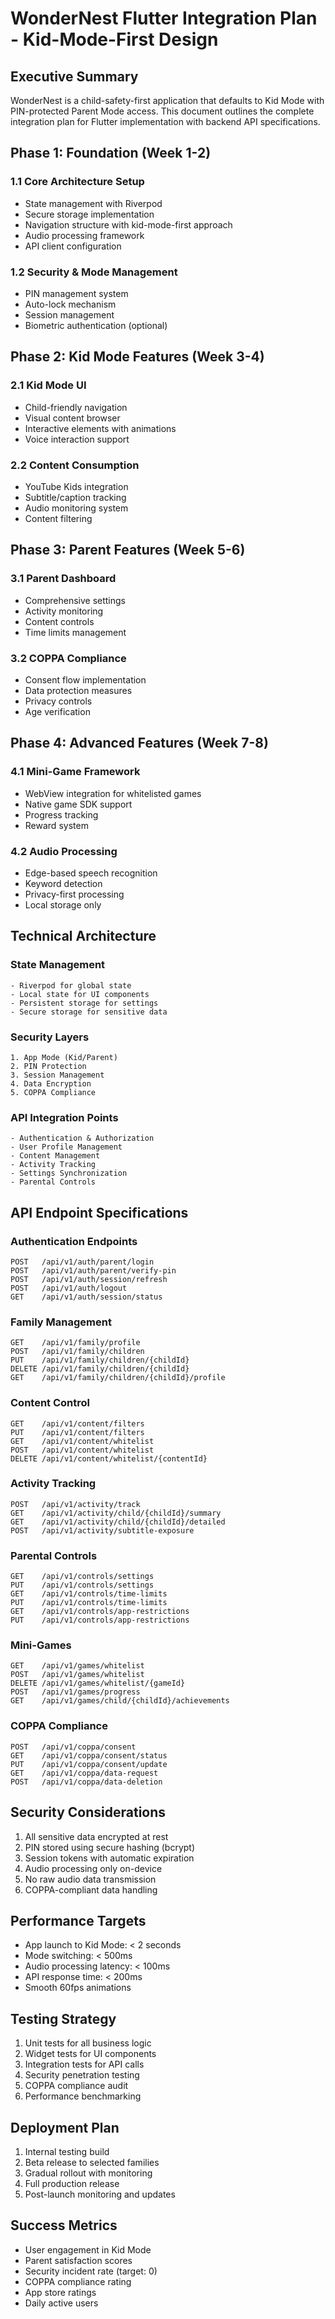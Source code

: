 # WonderNest Flutter Integration Plan - Kid-Mode-First Design

## Executive Summary
WonderNest is a child-safety-first application that defaults to Kid Mode with PIN-protected Parent Mode access. This document outlines the complete integration plan for Flutter implementation with backend API specifications.

## Phase 1: Foundation (Week 1-2)
### 1.1 Core Architecture Setup
- State management with Riverpod
- Secure storage implementation
- Navigation structure with kid-mode-first approach
- Audio processing framework
- API client configuration

### 1.2 Security & Mode Management
- PIN management system
- Auto-lock mechanism
- Session management
- Biometric authentication (optional)

## Phase 2: Kid Mode Features (Week 3-4)
### 2.1 Kid Mode UI
- Child-friendly navigation
- Visual content browser
- Interactive elements with animations
- Voice interaction support

### 2.2 Content Consumption
- YouTube Kids integration
- Subtitle/caption tracking
- Audio monitoring system
- Content filtering

## Phase 3: Parent Features (Week 5-6)
### 3.1 Parent Dashboard
- Comprehensive settings
- Activity monitoring
- Content controls
- Time limits management

### 3.2 COPPA Compliance
- Consent flow implementation
- Data protection measures
- Privacy controls
- Age verification

## Phase 4: Advanced Features (Week 7-8)
### 4.1 Mini-Game Framework
- WebView integration for whitelisted games
- Native game SDK support
- Progress tracking
- Reward system

### 4.2 Audio Processing
- Edge-based speech recognition
- Keyword detection
- Privacy-first processing
- Local storage only

## Technical Architecture

### State Management
```
- Riverpod for global state
- Local state for UI components
- Persistent storage for settings
- Secure storage for sensitive data
```

### Security Layers
```
1. App Mode (Kid/Parent)
2. PIN Protection
3. Session Management
4. Data Encryption
5. COPPA Compliance
```

### API Integration Points
```
- Authentication & Authorization
- User Profile Management
- Content Management
- Activity Tracking
- Settings Synchronization
- Parental Controls
```

## API Endpoint Specifications

### Authentication Endpoints
```
POST   /api/v1/auth/parent/login
POST   /api/v1/auth/parent/verify-pin
POST   /api/v1/auth/session/refresh
POST   /api/v1/auth/logout
GET    /api/v1/auth/session/status
```

### Family Management
```
GET    /api/v1/family/profile
POST   /api/v1/family/children
PUT    /api/v1/family/children/{childId}
DELETE /api/v1/family/children/{childId}
GET    /api/v1/family/children/{childId}/profile
```

### Content Control
```
GET    /api/v1/content/filters
PUT    /api/v1/content/filters
GET    /api/v1/content/whitelist
POST   /api/v1/content/whitelist
DELETE /api/v1/content/whitelist/{contentId}
```

### Activity Tracking
```
POST   /api/v1/activity/track
GET    /api/v1/activity/child/{childId}/summary
GET    /api/v1/activity/child/{childId}/detailed
POST   /api/v1/activity/subtitle-exposure
```

### Parental Controls
```
GET    /api/v1/controls/settings
PUT    /api/v1/controls/settings
GET    /api/v1/controls/time-limits
PUT    /api/v1/controls/time-limits
GET    /api/v1/controls/app-restrictions
PUT    /api/v1/controls/app-restrictions
```

### Mini-Games
```
GET    /api/v1/games/whitelist
POST   /api/v1/games/whitelist
DELETE /api/v1/games/whitelist/{gameId}
POST   /api/v1/games/progress
GET    /api/v1/games/child/{childId}/achievements
```

### COPPA Compliance
```
POST   /api/v1/coppa/consent
GET    /api/v1/coppa/consent/status
PUT    /api/v1/coppa/consent/update
GET    /api/v1/coppa/data-request
POST   /api/v1/coppa/data-deletion
```

## Security Considerations
1. All sensitive data encrypted at rest
2. PIN stored using secure hashing (bcrypt)
3. Session tokens with automatic expiration
4. Audio processing only on-device
5. No raw audio data transmission
6. COPPA-compliant data handling

## Performance Targets
- App launch to Kid Mode: < 2 seconds
- Mode switching: < 500ms
- Audio processing latency: < 100ms
- API response time: < 200ms
- Smooth 60fps animations

## Testing Strategy
1. Unit tests for all business logic
2. Widget tests for UI components
3. Integration tests for API calls
4. Security penetration testing
5. COPPA compliance audit
6. Performance benchmarking

## Deployment Plan
1. Internal testing build
2. Beta release to selected families
3. Gradual rollout with monitoring
4. Full production release
5. Post-launch monitoring and updates

## Success Metrics
- User engagement in Kid Mode
- Parent satisfaction scores
- Security incident rate (target: 0)
- COPPA compliance rating
- App store ratings
- Daily active users